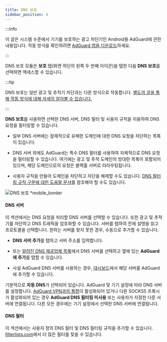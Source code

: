```yaml
---
title: DNS 보호
sidebar_position: 4
---
```


:::info

이 글은 시스템 수준에서 기기를 보호하는 광고 차단기인 Android용 AdGuard에 관한 내용입니다. 작동 방식을 확인하려면 [AdGuard 앱을 다운로드](https://agrd.io/download-kb-adblock)하세요.

:::

DNS 보호 모듈은 **보호** 탭(화면 하단의 왼쪽 두 번째 아이콘)을 탭한 다음 **DNS 보호**를 선택하면 액세스할 수 있습니다.

:::tip

DNS 보호는 일반 광고 및 추적기 차단과는 다른 방식으로 작동합니다. [별도의 글을 통해 작동 방식에 대해 자세히 알아볼 수 있습니다.](https://adguard-dns.io/kb/general/dns-filtering/#how-does-dns-filtering-work)

:::

**DNS 보호**를 사용하면 선택한 DNS 서버, DNS 필터 및 사용자 규칙을 이용하여 DNS 요청을 필터링할 수 있습니다.

- 일부 DNS 서버에는 잠재적으로 유해한 도메인에 대한 DNS 요청을 차단하는 목록이 있습니다.

- DNS 서버 외에도 AdGuard는 특수 DNS 필터를 사용하여 자체적으로 DNS 요청을 필터링할 수 있습니다. 여기에는 광고 및 추적 도메인의 방대한 목록이 포함되어 있으며, 해당 도메인으로의 요청은 블랙홀 서버로 리라우팅됩니다.

- 사용자 규칙을 만들어 도메인을 차단하고 차단을 해제할 수도 있습니다. [DNS 필터링 규칙 구문에 대한 도움말 문서](https://adguard-dns.io/kb/general/dns-filtering-syntax/)를 참조해야 할 수도 있습니다.

![DNS 보호 \*mobile\_border](https://cdn.adtidy.org/blog/new/u8qtxdns_protection.png)

#### DNS 서버

이 섹션에서는 DNS 요청을 처리할 DNS 서버를 선택할 수 있습니다. 또한 광고 및 추적기를 차단하고 DNS 트래픽을 암호화할 수 있습니다. 서버를 탭하여 전체 설명을 읽고 프로토콜을 선택합니다. 원하는 서버를 찾지 못한 경우, 수동으로 추가할 수 있습니다.

- **DNS 서버 추가**를 탭하고 서버 주소를 입력합니다.

- 또는 [알려진 DNS 제공업체 목록](https://adguard-dns.io/kb/general/dns-providers/)에서 DNS 서버를 선택하고 옆에 있는 **AdGuard에 추가**를 탭할 수 있습니다.

- 사설 AdGuard DNS 서버를 사용하는 경우, [대시보드](https://adguard-dns.io/dashboard/)에서 해당 서버를 AdGuard에 추가할 수 있습니다.

기본적으로 **자동 DNS**가 선택되어 있습니다. AdGuard 및 기기 설정에 따라 DNS 서버를 설정합니다. [AdGuard VPN과의 통합](/adguard-for-android/features/integration-with-vpn)이 활성화되어 있거나 다른 SOCKS5 프록시가 활성화되어 있는 경우 **AdGuard DNS 필터링 미사용** 또는 사용자가 지정한 다른 서버에 연결됩니다. 다른 모든 경우에는 기기 설정에서 선택한 DNS 서버에 연결됩니다.

#### DNS 필터

이 섹션에서는 사용자 정의 DNS 필터 및 DNS 필터링 규칙을 추가할 수 있습니다. [filterlists.com](https://filterlists.com/)에서 더 많은 필터를 찾을 수 있습니다.
